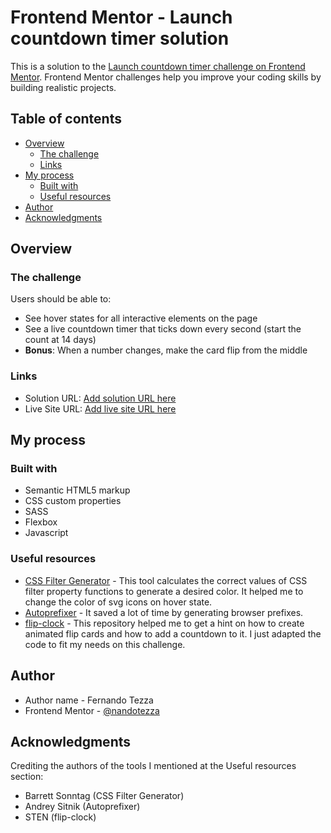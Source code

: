 # Frontend Mentor - Launch countdown timer solution

This is a solution to the [Launch countdown timer challenge on Frontend Mentor](https://www.frontendmentor.io/challenges/launch-countdown-timer-N0XkGfyz-). Frontend Mentor challenges help you improve your coding skills by building realistic projects. 

## Table of contents

- [Overview](#overview)
  - [The challenge](#the-challenge) 
  - [Links](#links)
- [My process](#my-process)
  - [Built with](#built-with)  
  - [Useful resources](#useful-resources)
- [Author](#author)
- [Acknowledgments](#acknowledgments)

## Overview

### The challenge

Users should be able to:

- See hover states for all interactive elements on the page
- See a live countdown timer that ticks down every second (start the count at 14 days)
- **Bonus**: When a number changes, make the card flip from the middle

### Links

- Solution URL: [Add solution URL here](https://your-solution-url.com)
- Live Site URL: [Add live site URL here](https://nandotezza.github.io/launch-countdown/)

## My process

### Built with

- Semantic HTML5 markup
- CSS custom properties
- SASS
- Flexbox
- Javascript

### Useful resources

- [CSS Filter Generator](https://codepen.io/sosuke/pen/Pjoqqp) - This tool calculates the correct values of CSS filter property functions to generate a desired color. It helped me to change the color of svg icons on hover state.
- [Autoprefixer](https://autoprefixer.github.io/) - It saved a lot of time by generating browser prefixes.
- [flip-clock](https://github.com/1isten/flip-clock) - This repository helped me to get a hint on how to create animated flip cards and how to add a countdown to it. I just adapted the code to fit my needs on this challenge.

## Author
- Author name - Fernando Tezza
- Frontend Mentor - [@nandotezza](https://www.frontendmentor.io/profile/nandotezza)

## Acknowledgments

Crediting the authors of the tools I mentioned at the Useful resources section:
- Barrett Sonntag (CSS Filter Generator)
- Andrey Sitnik (Autoprefixer)
- STEN (flip-clock)
